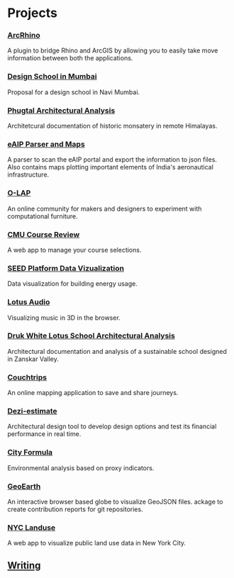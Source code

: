 # Projects

### [ArcRhino](https://github.com/nicoazel/ArcRhino)
A plugin to bridge Rhino and ArcGIS by allowing you to easily take move information between both the applications.

### [Design School in Mumbai](https://amitlzkpa.wordpress.com/2014/10/17/thesis-project-design-school-in-navi-mumbai/)
Proposal for a design school in Navi Mumbai.

### [Phugtal Architectural Analysis](https://amitlzkpa.wordpress.com/2013/10/03/analysis-and-documentation-of-phuktal-gonpa/)
Architetcural documentation of historic monsatery in remote Himalayas.

### [eAIP Parser and Maps](https://github.com/amitlzkpa/eaip-parser)
A parser to scan the eAIP portal and export the information to json files. Also contains maps plotting important elements of India's aeronautical infrastructure.

### [O-LAP](https://o-lap.org/)
An online community for makers and designers to experiment with computational furniture.

### [CMU Course Review](https://amitlzkpa.wordpress.com/2016/02/24/cmu-course-review/)
A web app to manage your course selections.

### [SEED Platform Data Vizualization](./seed_app/index.md)
Data visualization for building energy usage.

### [Lotus Audio](./lotus_audio/index.md)
Visualizing music in 3D in the browser.

### [Druk White Lotus School Architectural Analysis](https://amitlzkpa.wordpress.com/2013/10/02/analysis-of-druk-white-lotus-school/)
Architectural documentation and analysis of a sustainable school designed in Zanskar Valley.

### [Couchtrips](https://couchtrips.herokuapp.com)
An online mapping application to save and share journeys.

### [Dezi-estimate](https://amitlzkpa.wordpress.com/2016/02/24/dezi-estimate/)
Architectural design tool to develop design options and test its financial performance in real time.

### [City Formula](https://amitlzkpa.wordpress.com/2016/02/24/city-formula/)
Environmental analysis based on proxy indicators.  

### [GeoEarth](https://github.com/amitlzkpa/geoearth)
An interactive browser based globe to visualize GeoJSON files.
ackage to create contribution reports for git repositories.

### [NYC Landuse](https://nyc-landuse.herokuapp.com)
A web app to visualize public land use data in New York City.


## [Writing](https://medium.com/@olapdesign)
